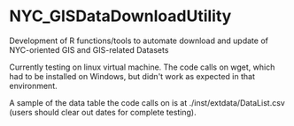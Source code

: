 # NYC_GISDataDownloadUtility
Development of R functions/tools to automate download and update of NYC-oriented GIS and GIS-related Datasets

Currently testing on linux virtual machine. The code calls on wget, which had to be installed on Windows, but didn't work as expected in that environment.

A sample of the data table the code calls on is at ./inst/extdata/DataList.csv (users should clear out dates for complete testing).